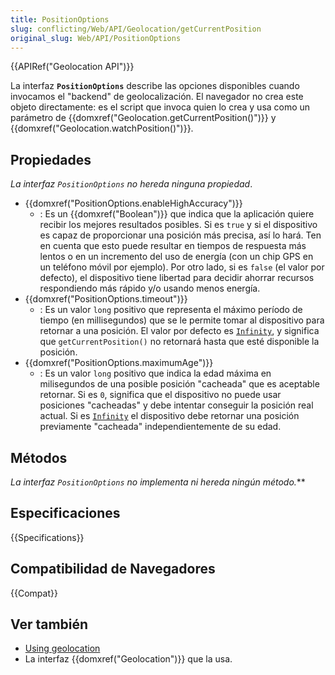 ```yaml
---
title: PositionOptions
slug: conflicting/Web/API/Geolocation/getCurrentPosition
original_slug: Web/API/PositionOptions
---
```


{{APIRef("Geolocation API")}}

La interfaz **`PositionOptions`** describe las opciones disponibles cuando invocamos el "backend" de geolocalización. El navegador no crea este objeto directamente: es el script que invoca quien lo crea y usa como un parámetro de {{domxref("Geolocation.getCurrentPosition()")}} y {{domxref("Geolocation.watchPosition()")}}.

## Propiedades

_La interfaz `PositionOptions` no hereda ninguna propiedad_.

- {{domxref("PositionOptions.enableHighAccuracy")}}
  - : Es un {{domxref("Boolean")}} que indica que la aplicación quiere recibir los mejores resultados posibles. Si es `true` y si el dispositivo es capaz de proporcionar una posición más precisa, así lo hará. Ten en cuenta que esto puede resultar en tiempos de respuesta más lentos o en un incremento del uso de energía (con un chip GPS en un teléfono móvil por ejemplo). Por otro lado, si es `false` (el valor por defecto), el dispositivo tiene libertad para decidir ahorrar recursos respondiendo más rápido y/o usando menos energía.
- {{domxref("PositionOptions.timeout")}}
  - : Es un valor `long` positivo que representa el máximo período de tiempo (en millisegundos) que se le permite tomar al dispositivo para retornar a una posición. El valor por defecto es [`Infinity`](/en-US/docs/JavaScript/Reference/Global_Objects/Infinity), y significa que `getCurrentPosition()` no retornará hasta que esté disponible la posición.
- {{domxref("PositionOptions.maximumAge")}}
  - : Es un valor `long` positivo que indica la edad máxima en milisegundos de una posible posición "cacheada" que es aceptable retornar. Si es `0`, significa que el dispositivo no puede usar posiciones "cacheadas" y debe intentar conseguir la posición real actual. Si es [`Infinity`](/en-US/docs/JavaScript/Reference/Global_Objects/Infinity) el dispositivo debe retornar una posición previamente "cacheada" independientemente de su edad.

## Métodos

**La interfaz `PositionOptions` no implementa ni hereda ningún método*.***

## Especificaciones

{{Specifications}}

## Compatibilidad de Navegadores

{{Compat}}

## Ver también

- [Using geolocation](/es/docs/WebAPI/Using_geolocation)
- La interfaz {{domxref("Geolocation")}} que la usa.
